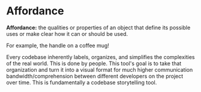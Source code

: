 # Affordance

**Affordance:** the qualities or properties of an object that define its possible uses or make clear how it can or should be used.

For example, the handle on a coffee mug!

Every codebase inherently labels, organizes, and simplifies the complexities of the real world. This is done by people. This tool's goal is to take that organization and turn it into a visual format for much higher communication bandwidth/comprehension between different developers on the project over time. This is fundamentally a codebase storytelling tool.
